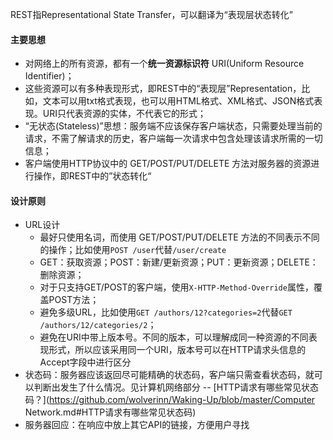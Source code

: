 REST指Representational State Transfer，可以翻译为“表现层状态转化”

#### 主要思想

- 对网络上的所有资源，都有一个**统一资源标识符** URI(Uniform Resource Identifier)；
- 这些资源可以有多种表现形式，即REST中的“表现层”Representation，比如，文本可以用txt格式表现，也可以用HTML格式、XML格式、JSON格式表现。URI只代表资源的实体，不代表它的形式；
- “无状态(Stateless)”思想：服务端不应该保存客户端状态，只需要处理当前的请求，不需了解请求的历史，客户端每一次请求中包含处理该请求所需的一切信息；
- 客户端使用HTTP协议中的 GET/POST/PUT/DELETE 方法对服务器的资源进行操作，即REST中的”状态转化“

#### 设计原则

- URL设计
  - 最好只使用名词，而使用 GET/POST/PUT/DELETE 方法的不同表示不同的操作；比如使用`POST /user`代替`/user/create`
  - GET：获取资源；POST：新建/更新资源；PUT：更新资源；DELETE：删除资源；
  - 对于只支持GET/POST的客户端，使用`X-HTTP-Method-Override`属性，覆盖POST方法；
  - 避免多级URL，比如使用`GET /authors/12?categories=2`代替`GET /authors/12/categories/2`；
  - 避免在URI中带上版本号。不同的版本，可以理解成同一种资源的不同表现形式，所以应该采用同一个URI，版本号可以在HTTP请求头信息的Accept字段中进行区分
- 状态码：服务器应该返回尽可能精确的状态码，客户端只需查看状态码，就可以判断出发生了什么情况。见计算机网络部分 -- [HTTP请求有哪些常见状态码？](https://github.com/wolverinn/Waking-Up/blob/master/Computer Network.md#HTTP请求有哪些常见状态码)
- 服务器回应：在响应中放上其它API的链接，方便用户寻找
